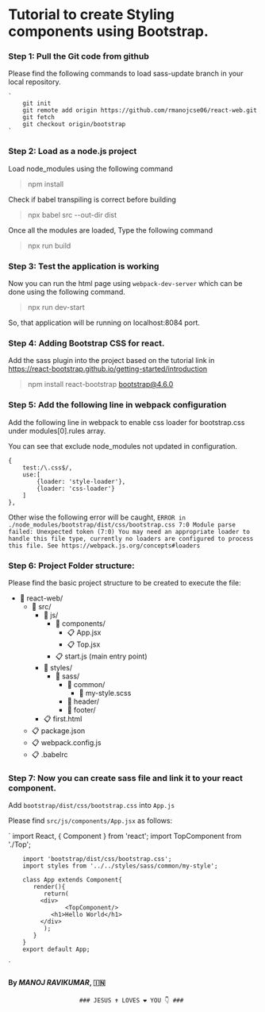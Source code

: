 # Tutorial to create Styling components using Bootstrap.


### Step 1: Pull the Git code from github

Please find the following commands to load sass-update branch in your local repository.

	`
		git init
		git remote add origin https://github.com/rmanojcse06/react-web.git
		git fetch
		git checkout origin/bootstrap
	`

### Step 2: Load as a node.js project

Load node_modules using the following command
> npm install

Check if babel transpiling is correct before building
> npx babel src --out-dir dist

Once all the modules are loaded, Type the following command
> npx run build


### Step 3: Test the application is working
 
 Now you can run the html page using `webpack-dev-server` which can be done using the following command.
 
 > npx run dev-start

 So, that application will be running on localhost:8084 port.
 

### Step 4: Adding Bootstrap CSS for react.

Add the sass plugin into the project based on the tutorial link in https://react-bootstrap.github.io/getting-started/introduction

> npm install react-bootstrap bootstrap@4.6.0


### Step 5: Add the following line in webpack configuration

Add the following line in webpack to enable css loader for bootstrap.css under modules[0].rules array.

You can see that exclude node_modules not updated in configuration.


	{
		test:/\.css$/,
		use:[
			{loader: 'style-loader'},
			{loader: 'css-loader'}
		]
	},


Other wise the following error will be caught,
`
	ERROR in ./node_modules/bootstrap/dist/css/bootstrap.css 7:0
	Module parse failed: Unexpected token (7:0)
	You may need an appropriate loader to handle this file type, currently no loaders are configured to process this file. See https://webpack.js.org/concepts#loaders
`

### Step 6: Project Folder structure:

Please find the basic project structure to be created to execute the file:  	

- :open_file_folder: react-web/
	- :open_file_folder: src/
		- :open_file_folder: js/
			- :open_file_folder: components/
				- :clipboard: App.jsx
				- :clipboard: Top.jsx		
			- :clipboard: start.js (main entry point)
		- :open_file_folder: styles/
			- :open_file_folder: sass/
				- :open_file_folder: common/
					- :pushpin: my-style.scss
				- :open_file_folder: header/
				- :open_file_folder: footer/		
		- :clipboard: first.html 	
	- :clipboard: package.json
	- :clipboard: webpack.config.js
	- :clipboard: .babelrc



### Step 7: Now you can create sass file and link it to your react component.

Add `bootstrap/dist/css/bootstrap.css` into `App.js`

Please find `src/js/components/App.jsx` as follows:

`
		import React, { Component } from 'react';
		import TopComponent from './Top';

		import 'bootstrap/dist/css/bootstrap.css';
		import styles from '../../styles/sass/common/my-style';

		class App extends Component{
		   render(){
		      return(
			 <div>
					<TopComponent/>
			    <h1>Hello World</h1>
			 </div>
		      );
		   }
		}
		export default App;
`
 
#### By *MANOJ RAVIKUMAR*, :india:	
																		
						### JESUS ✝️ LOVES ❤️ YOU 👇 ###

